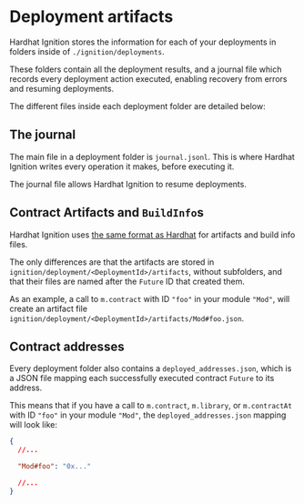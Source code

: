 # Deployment artifacts

Hardhat Ignition stores the information for each of your deployments in folders inside of `./ignition/deployments`.

These folders contain all the deployment results, and a journal file which records every deployment action executed, enabling recovery from errors and resuming deployments.

The different files inside each deployment folder are detailed below:

## The journal

The main file in a deployment folder is `journal.jsonl`. This is where Hardhat Ignition writes every operation it makes, before executing it.

The journal file allows Hardhat Ignition to resume deployments.

## Contract Artifacts and `BuildInfo`s

Hardhat Ignition uses [the same format as Hardhat](../../../hardhat-runner/docs/advanced/artifacts.md) for artifacts and build info files.

The only differences are that the artifacts are stored in `ignition/deployment/<DeploymentId>/artifacts`, without subfolders, and that their files are named after the `Future` ID that created them.

As an example, a call to `m.contract` with ID `"foo"` in your module `"Mod"`, will create an artifact file `ignition/deployment/<DeploymentId>/artifacts/Mod#foo.json`.

## Contract addresses

Every deployment folder also contains a `deployed_addresses.json`, which is a JSON file mapping each successfully executed contract `Future` to its address.

This means that if you have a call to `m.contract`, `m.library`, or `m.contractAt` with ID `"foo"` in your module `"Mod"`, the `deployed_addresses.json` mapping will look like:

```json
{
  //...

  "Mod#foo": "0x..."

  //...
}
```
